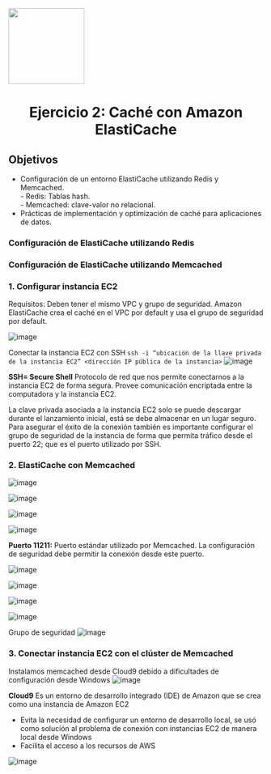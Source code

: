 <p align="left">
  <img src="https://semanadelcannabis.cayetano.edu.pe/assets/img/logo-upch.png" width="150">
  <h1 align="center">Ejercicio 2: Caché con Amazon ElastiCache</h1>
</p>

## Objetivos
- Configuración de un entorno ElastiCache utilizando Redis y Memcached.<br>- Redis: Tablas hash.<br>- Memcached: clave-valor no relacional.
- Prácticas de implementación y optimización de caché para aplicaciones de datos.

### Configuración de ElastiCache utilizando Redis

### Configuración de ElastiCache utilizando Memcached
### 1. Configurar instancia EC2
Requisitos: Deben tener el mismo VPC y grupo de seguridad. Amazon ElastiCache crea el caché en el VPC por default y usa el grupo de seguridad por default.

![image](https://github.com/EdwinJaraOFC/AWS-Cloud-Project/assets/73445717/c2d393cc-6bd3-446a-a5dd-847e297899e8)

Conectar la instancia EC2 con SSH
`ssh -i “ubicación de la llave privada de la instancia EC2” <dirección IP pública de la instancia>`
![image](https://github.com/EdwinJaraOFC/AWS-Cloud-Project/assets/73445717/d9816914-16ac-4894-9f32-d4cc4c51c912)

**SSH= Secure Shell**
Protocolo de red que nos permite conectarnos a la instancia EC2 de forma segura. Provee comunicación encriptada entre la computadora y la instancia EC2. 

La clave privada asociada a la instancia EC2 solo se puede descargar durante el lanzamiento inicial, está se debe almacenar en un lugar seguro. Para asegurar el éxito de la conexión también es importante configurar el grupo de seguridad de la instancia de forma que permita tráfico desde el puerto 22; que es el puerto utilizado por SSH.

### 2. ElastiCache con Memcached
![image](https://github.com/EdwinJaraOFC/AWS-Cloud-Project/assets/73445717/d4a4b831-663d-4aa4-95ea-0b95b045241c)

![image](https://github.com/EdwinJaraOFC/AWS-Cloud-Project/assets/73445717/44a62595-1511-490c-bfa1-ee08ae4e1914)

![image](https://github.com/EdwinJaraOFC/AWS-Cloud-Project/assets/73445717/90bc5e07-45fe-4f0e-92c6-1c78542f4bec)

![image](https://github.com/EdwinJaraOFC/AWS-Cloud-Project/assets/73445717/a9e5a474-c885-4af9-9e6f-13523115af47)

**Puerto 11211:** Puerto estándar utilizado por Memcached. La configuración de seguridad debe permitir la conexión desde este puerto.

![image](https://github.com/EdwinJaraOFC/AWS-Cloud-Project/assets/73445717/fb491a31-8af4-49cf-aa16-112483d30de3)

![image](https://github.com/EdwinJaraOFC/AWS-Cloud-Project/assets/73445717/77b5ed01-8ec4-43b2-a142-d92f87adca63)

![image](https://github.com/EdwinJaraOFC/AWS-Cloud-Project/assets/73445717/04edf6d8-edbc-4de1-a5e0-48c6d3119ade)

![image](https://github.com/EdwinJaraOFC/AWS-Cloud-Project/assets/73445717/47afb456-e5ef-45f1-8ec1-104c586e2e94)

Grupo de seguridad
![image](https://github.com/EdwinJaraOFC/AWS-Cloud-Project/assets/73445717/a92be97d-9e8b-455c-915d-51e9fabbf203)

### 3. Conectar instancia EC2 con el clúster de Memcached
Instalamos memcached desde Cloud9 debido a dificultades de configuración desde Windows
![image](https://github.com/EdwinJaraOFC/AWS-Cloud-Project/assets/73445717/2c882e0a-e1e1-4cef-bf03-9961ffada58e)

**Cloud9**
Es un entorno de desarrollo integrado (IDE) de Amazon que se crea como una instancia de Amazon EC2
-	Evita la necesidad de configurar un entorno de desarrollo local, se usó como solución al problema de conexión con instancias EC2 de manera local desde Windows 
-	Facilita el acceso a los recursos de AWS

![image](https://github.com/EdwinJaraOFC/AWS-Cloud-Project/assets/73445717/36a74af9-e83a-4a4a-9827-4ebca261896d)

